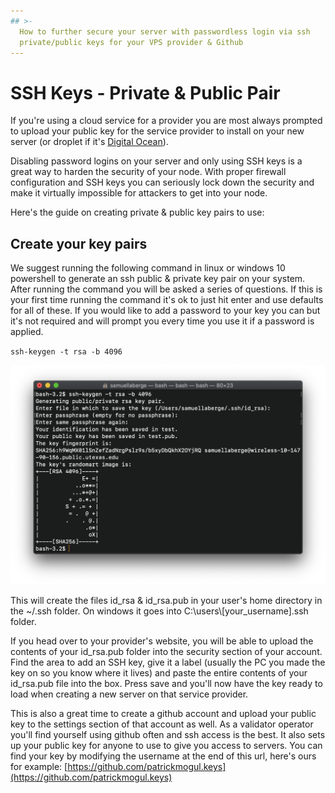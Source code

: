 ```yaml
---
## >-
  How to further secure your server with passwordless login via ssh
  private/public keys for your VPS provider & Github
---
```


# SSH Keys - Private & Public Pair

If you're using a cloud service for a provider you are most always prompted to upload your public key for the service provider to install on your new server \(or droplet if it's [Digital Ocean](https://m.do.co/c/b761e5fdd694)\).

Disabling password logins on your server and only using SSH keys is a great way to harden the security of your node. With proper firewall configuration and SSH keys you can seriously lock down the security and make it virtually impossible for attackers to get into your node.

Here's the guide on creating private & public key pairs to use:

## Create your key pairs

We suggest running the following command in linux or windows 10 powershell to generate an ssh public & private key pair on your system. After running the command you will be asked a series of questions. If this is your first time running the command it's ok to just hit enter and use defaults for all of these. If you would like to add a password to your key you can but it's not required and will prompt you every time you use it if a password is applied.

`ssh-keygen -t rsa -b 4096`

![](../../../.gitbook/assets/image%20%286%29.png)

This will create the files id\_rsa & id\_rsa.pub in your user's home directory in the ~/.ssh folder. On windows it goes into C:\users\\[your\_username\].ssh folder.

If you head over to your provider's website, you will be able to upload the contents of your id\_rsa.pub folder into the security section of your account. Find the area to add an SSH key, give it a label \(usually the PC you made the key on so you know where it lives\) and paste the entire contents of your id\_rsa.pub file into the box. Press save and you'll now have the key ready to load when creating a new server on that service provider.

This is also a great time to create a github account and upload your public key to the settings section of that account as well. As a validator operator you'll find yourself using github often and ssh access is the best. It also sets up your public key for anyone to use to give you access to servers. You can find your key by modifying the username at the end of this url, here's ours for example: [https://github.com/patrickmogul.keys](https://github.com/patrickmogul.keys)

